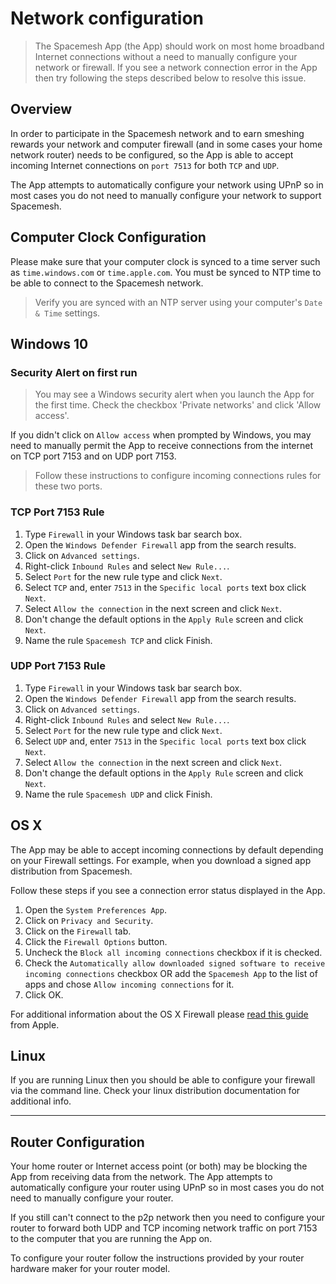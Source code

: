 # Network configuration

> The Spacemesh App (the App) should work on most home broadband Internet connections without a need to manually configure your network or firewall. If you see a network connection error in the App then try following the steps described below to resolve this issue.

## Overview

In order to participate in the Spacemesh network and to earn smeshing rewards your network and computer firewall (and in some cases your home network router) needs to be configured, so the App is able to accept incoming Internet connections on `port 7513` for both `TCP` and `UDP`.

The App attempts to automatically configure your network using UPnP so in most cases you do not need to manually configure your network to support Spacemesh.


## Computer Clock Configuration
Please make sure that your computer clock is synced to a time server such as `time.windows.com` or `time.apple.com`. You must be synced to NTP time to be able to connect to the Spacemesh network.

> Verify you are synced with an NTP server using your computer's `Date & Time` settings.

## Windows 10

### Security Alert on first run

> You may see a Windows security alert when you launch the App for the first time. Check the checkbox 'Private networks' and click 'Allow access'.

If you didn't click on `Allow access` when prompted by Windows, you may need to manually permit the App to receive connections from the internet on TCP port 7153 and on UDP port 7153.

> Follow these instructions to configure incoming connections rules for these two ports.

### TCP Port 7153 Rule

1. Type `Firewall` in your Windows task bar search box.
2. Open the `Windows Defender Firewall` app from the search results.
3. Click on `Advanced settings`.
4. Right-click `Inbound Rules` and select `New Rule...`.
5. Select `Port` for the new rule type and click `Next`.
6. Select `TCP` and, enter `7513` in the `Specific local ports` text box click `Next`.
7. Select `Allow the connection` in the next screen and click `Next`.
8. Don't change the default options in the `Apply Rule` screen and click `Next`.
9. Name the rule `Spacemesh TCP` and click Finish.


### UDP Port 7153 Rule

1. Type `Firewall` in your Windows task bar search box.
2. Open the `Windows Defender Firewall` app from the search results.
3. Click on `Advanced settings`.
4. Right-click `Inbound Rules` and select `New Rule...`.
5. Select `Port` for the new rule type and click `Next`.
6. Select `UDP` and, enter `7513` in the `Specific local ports` text box click `Next`.
7. Select `Allow the connection` in the next screen and click `Next`.
8. Don't change the default options in the `Apply Rule` screen and click `Next`.
9. Name the rule `Spacemesh UDP` and click Finish.



## OS X
The App may be able to accept incoming connections by default depending on your Firewall settings. For example, when you download a signed app distribution from Spacemesh.

Follow these steps if you see a connection error status displayed in the App.

1. Open the `System Preferences App`.
2. Click on `Privacy and Security`.
3. Click on the `Firewall` tab.
4. Click the `Firewall Options` button.
5. Uncheck the `Block all incoming connections` checkbox if it is checked.
6. Check the `Automatically allow downloaded signed software to receive incoming connections` checkbox OR add the `Spacemesh App` to the list of apps and chose `Allow incoming connections` for it.
7. Click OK.

For additional information about the OS X Firewall please [read this guide](https://support.apple.com/en-il/HT201642) from Apple.


## Linux
If you are running Linux then you should be able to configure your firewall via the command line. Check your linux distribution documentation for additional info.

---

## Router Configuration

Your home router or Internet access point (or both) may be blocking the App from receiving data from the network. The App attempts to automatically configure your router using UPnP so in most cases you do not need to manually configure your router.

If you still can't connect to the p2p network then you need to configure your router to forward both UDP and TCP incoming network traffic on port 7153 to the computer that you are running the App on.

To configure your router follow the instructions provided by your router hardware maker for your router model.
